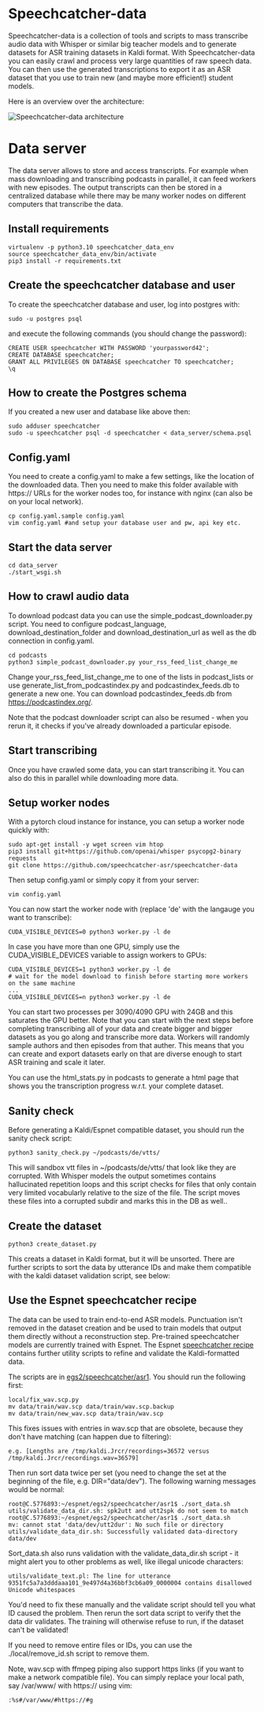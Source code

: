 # Speechcatcher-data

Speechcatcher-data is a collection of tools and scripts to mass transcribe audio data with Whisper or similar big teacher models and to generate datasets for ASR training datasets in Kaldi format. With Speechcatcher-data you can easily crawl and process very large quantities of raw speech data. You can then use the generated transcriptions to export it as an ASR dataset that you use to train new (and maybe more efficient!) student models. 

Here is an overview over the architecture:

![Speechcatcher-data architecture](https://github.com/speechcatcher-asr/speechcatcher-data/raw/main/architecture.svg)

# Data server

The data server allows to store and access transcripts. For example when mass downloading and transcribing podcasts in parallel, it can feed workers with new episodes. The output transcripts can then be stored in a centralized database while there may be many worker nodes on different computers that transcribe the data.

## Install requirements

    virtualenv -p python3.10 speechcatcher_data_env
    source speechcatcher_data_env/bin/activate
    pip3 install -r requirements.txt  

## Create the speechcatcher database and user

To create the speechcatcher database and user, log into postgres with:

    sudo -u postgres psql

and execute the following commands (you should change the password):

    CREATE USER speechcatcher WITH PASSWORD 'yourpassword42';
    CREATE DATABASE speechcatcher;
    GRANT ALL PRIVILEGES ON DATABASE speechcatcher TO speechcatcher;
    \q

## How to create the Postgres schema

If you created a new user and database like above then:

    sudo adduser speechcatcher
    sudo -u speechcatcher psql -d speechcatcher < data_server/schema.psql

## Config.yaml

You need to create a config.yaml to make a few settings, like the location of the downloaded data. Then you need to make this folder available with https:// URLs for the worker nodes too, for instance with nginx (can also be on your local network).

    cp config.yaml.sample config.yaml
    vim config.yaml #and setup your database user and pw, api key etc.

## Start the data server

    cd data_server
    ./start_wsgi.sh

## How to crawl audio data

To download podcast data you can use the simple_podcast_downloader.py script. You need to configure podcast_language, download_destination_folder and download_destination_url as well as the db connection in config.yaml.

    cd podcasts
    python3 simple_podcast_downloader.py your_rss_feed_list_change_me

Change your_rss_feed_list_change_me to one of the lists in podcast_lists or use generate_list_from_podcastindex.py and podcastindex_feeds.db to generate a new one. You can download podcastindex_feeds.db from https://podcastindex.org/.

Note that the podcast downloader script can also be resumed - when you rerun it, it checks if you've already downloaded a particular episode.

## Start transcribing

Once you have crawled some data, you can start transcribing it. You can also do this in parallel while downloading more data.

## Setup worker nodes

With a pytorch cloud instance for instance, you can setup a worker node quickly with: 

    sudo apt-get install -y wget screen vim htop
    pip3 install git+https://github.com/openai/whisper psycopg2-binary requests
    git clone https://github.com/speechcatcher-asr/speechcatcher-data
   
Then setup config.yaml or simply copy it from your server:

    vim config.yaml

You can now start the worker node with (replace 'de' with the langauge you want to transcribe):

    CUDA_VISIBLE_DEVICES=0 python3 worker.py -l de   

In case you have more than one GPU, simply use the CUDA_VISIBLE_DEVICES variable to assign workers to GPUs:

    CUDA_VISIBLE_DEVICES=1 python3 worker.py -l de
    # wait for the model download to finish before starting more workers on the same machine
    ...
    CUDA_VISIBLE_DEVICES=n python3 worker.py -l de

You can start two processes per 3090/4090 GPU with 24GB and this saturates the GPU better. Note that you can start with the next steps before completing transcribing all of your data and create bigger and bigger datasets as you go along and transcribe more data. 
Workers will randomly sample authors and then episodes from that auther. This means that you can create and export datasets early on that are diverse enough to start ASR training and scale it later.

You can use the html_stats.py in podcasts to generate a html page that shows you the transcription progress w.r.t. your complete dataset.

## Sanity check

Before generating a Kaldi/Espnet compatible dataset, you should run the sanity check script:

    python3 sanity_check.py ~/podcasts/de/vtts/

This will sandbox vtt files in ~/podcasts/de/vtts/ that look like they are corrupted. With Whisper models the output sometimes contains hallucinated repetition loops and this script checks for files that only contain very limited vocabularly relative to the size of the file. The script moves these files into a corrupted subdir and marks this in the DB as well..

## Create the dataset

    python3 create_dataset.py

This creats a dataset in Kaldi format, but it will be unsorted. There are further scripts to sort the data by utterance IDs and make them compatible with the kaldi dataset validation script, see below:

## Use the Espnet speechcatcher recipe

The data can be used to train end-to-end ASR models. Punctuation isn't removed in the dataset creation and be used to train models that output them directly without a reconstruction step. Pre-trained speechcatcher models are currently trained with Espnet. The Espnet [speechcatcher recipe](https://github.com/speechcatcher-asr/espnet/tree/egs2-speechcatcher-de/egs2/speechcatcher/asr1) contains further utility scripts to refine and validate the Kaldi-formatted data.

The scripts are in [egs2/speechcatcher/asr1](https://github.com/speechcatcher-asr/espnet/tree/egs2-speechcatcher-de/egs2/speechcatcher/asr1). You should run the following first:

    local/fix_wav.scp.py
    mv data/train/wav.scp data/train/wav.scp.backup
    mv data/train/new_wav.scp data/train/wav.scp

This fixes issues with entries in wav.scp that are obsolete, because they don't have matching  (can happen due to filtering):

    e.g. [Lengths are /tmp/kaldi.Jrcr/recordings=36572 versus /tmp/kaldi.Jrcr/recordings.wav=36579]

Then run sort data twice per set (you need to change the set at the beginning of the file, e.g. DIR="data/dev"). The following warning messages would be normal:

    root@C.5776893:~/espnet/egs2/speechcatcher/asr1$ ./sort_data.sh 
    utils/validate_data_dir.sh: spk2utt and utt2spk do not seem to match
    root@C.5776893:~/espnet/egs2/speechcatcher/asr1$ ./sort_data.sh 
    mv: cannot stat 'data/dev/utt2dur': No such file or directory
    utils/validate_data_dir.sh: Successfully validated data-directory data/dev

Sort_data.sh also runs validation with the validate_data_dir.sh script - it might alert you to other problems as well, like illegal unicode characters:
    
    utils/validate_text.pl: The line for utterance 9351fc5a7a3dddaaa101_9e497d4a36bbf3cb6a09_0000004 contains disallowed Unicode whitespaces

You'd need to fix these manually and the validate script should tell you what ID caused the problem. Then rerun the sort data script to verify thet the data dir validates. The training will otherwise refuse to run, if the dataset can't be validated!

If you need to remove entire files or IDs, you can use the ./local/remove_id.sh script to remove them.

Note, wav.scp with ffmpeg piping also support https links (if you want to make a network compatible file). You can simply replace your local path, say /var/www/ with https:// using vim:

    :%s#/var/www/#https://#g

